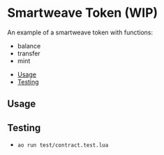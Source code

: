 # Smartweave Token (WIP)

An example of a smartweave token with functions:

- balance
- transfer
- mint

<!-- toc -->

- [Usage](#usage)
- [Testing](#testing)

<!-- tocstop -->

## Usage

## Testing

- `ao run test/contract.test.lua`
